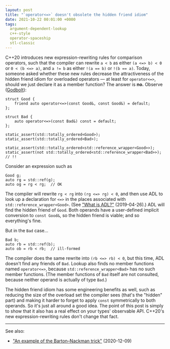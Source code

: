 ```yaml
---
layout: post
title: "`operator<=>` doesn't obsolete the hidden friend idiom"
date: 2021-10-22 00:01:00 +0000
tags:
  argument-dependent-lookup
  c++-style
  operator-spaceship
  stl-classic
---
```


C++20 introduces new expression-rewriting rules for comparison operators, such that
the compiler can rewrite
`a < b` as either `(a <=> b) < 0` or `0 < (b <=> a)`, and
`a != b` as either `!(a == b)` or `!(b == a)`. Today, someone
asked whether these new rules decrease the attractiveness of the hidden friend idiom
for overloaded operators — at least for `operator<=>`, should we just declare it
as a member function? The answer is <b>no.</b> Observe ([Godbolt](https://godbolt.org/z/e3eE39xhW)):

    struct Good {
        friend auto operator<=>(const Good&, const Good&) = default;
    };

    struct Bad {
        auto operator<=>(const Bad&) const = default;
    };

    static_assert(std::totally_ordered<Good>);
    static_assert(std::totally_ordered<Bad>);

    static_assert(std::totally_ordered<std::reference_wrapper<Good>>);
    static_assert(not std::totally_ordered<std::reference_wrapper<Bad>>); // !!

Consider an expression such as

    Good g;
    auto rg = std::ref(g);
    auto og = rg < rg;  // OK

The compiler will rewrite `rg < rg` into `(rg <=> rg) < 0`, and then
use ADL to look up a declaration for `<=>` in the places associated with
`std::reference_wrapper<Good>`. (See ["What is ADL?"](/blog/2019/04/26/what-is-adl/) (2019-04-26).)
ADL will find the hidden friend of `Good`. Both operands have a user-defined
implicit conversion to `const Good&`, so the hidden friend is viable; and so
everything's fine.

But in the `Bad` case...

    Bad b;
    auto rb = std::ref(b);
    auto ob = rb < rb;  // ill-formed

The compiler does the same rewrite into `(rb <=> rb) < 0`, but this time,
ADL doesn't find any friends of `Bad`. Lookup also finds no member
functions named `operator<=>`, because `std::reference_wrapper<Bad>` has no
such member functions. (The member functions of `Bad` itself are not consulted,
because neither operand is actually of type `Bad`.)

The hidden friend idiom has some engineering benefits as well, such as
reducing the size of the overload set the compiler sees (that's the
"hidden" part) and making it harder to forget to apply `const` symmetrically
to both operands. So it's just all around a good idea. The point of this
post is simply to show that it also has a real effect on your types'
observable API. C++20's new expression-rewriting rules don't change that fact.

----

See also:

* ["An example of the Barton–Nackman trick"](/blog/2020/12/09/barton-nackman-in-practice/) (2020-12-09)
